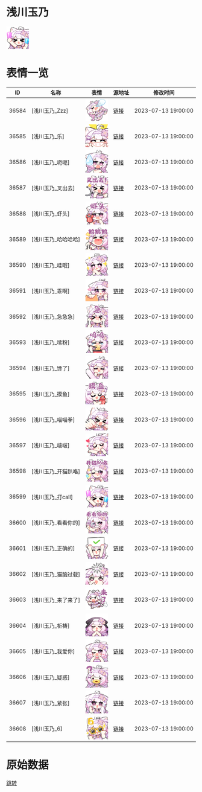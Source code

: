 # 浅川玉乃

<img src="./cover.png" height="60" alt="cover" />

# 表情一览

|ID|名称|表情|源地址|修改时间|
|----|----|----|----|----|
|36584|[浅川玉乃_Zzz]|<img src="./pic/036584_%5B浅川玉乃_Zzz%5D.png" height="60" alt="Zzz"/>|[链接](https://i0.hdslb.com/bfs/garb/8cbec4ce98b296b9e92088869b62f7f6b75d4d20.png)|2023-07-13 19:00:00|
|36585|[浅川玉乃_乐]|<img src="./pic/036585_%5B浅川玉乃_乐%5D.png" height="60" alt="乐"/>|[链接](https://i0.hdslb.com/bfs/garb/82cee96f10b55aed8762db88b286cc70a3237bf2.png)|2023-07-13 19:00:00|
|36586|[浅川玉乃_呃呃]|<img src="./pic/036586_%5B浅川玉乃_呃呃%5D.png" height="60" alt="呃呃"/>|[链接](https://i0.hdslb.com/bfs/garb/f1f78392883284b1b827cc7188b757ae563b968e.png)|2023-07-13 19:00:00|
|36587|[浅川玉乃_叉出去]|<img src="./pic/036587_%5B浅川玉乃_叉出去%5D.png" height="60" alt="叉出去"/>|[链接](https://i0.hdslb.com/bfs/garb/d9975a016339cd183eed82da3232dea2f1af5892.png)|2023-07-13 19:00:00|
|36588|[浅川玉乃_虾头]|<img src="./pic/036588_%5B浅川玉乃_虾头%5D.png" height="60" alt="虾头"/>|[链接](https://i0.hdslb.com/bfs/garb/f1f7d8d697863263c20112a9e45cc16a4b05ad6a.png)|2023-07-13 19:00:00|
|36589|[浅川玉乃_哈哈哈哈]|<img src="./pic/036589_%5B浅川玉乃_哈哈哈哈%5D.png" height="60" alt="哈哈哈哈"/>|[链接](https://i0.hdslb.com/bfs/garb/952cd17b92a2721e1fbe7546ef640aec1f614af9.png)|2023-07-13 19:00:00|
|36590|[浅川玉乃_哇哦]|<img src="./pic/036590_%5B浅川玉乃_哇哦%5D.png" height="60" alt="哇哦"/>|[链接](https://i0.hdslb.com/bfs/garb/87cac7f0c03d24a5fcf05b2f38912dddd7623826.png)|2023-07-13 19:00:00|
|36591|[浅川玉乃_乖啊]|<img src="./pic/036591_%5B浅川玉乃_乖啊%5D.png" height="60" alt="乖啊"/>|[链接](https://i0.hdslb.com/bfs/garb/c5c0a3b94332e03b6e1971857d36b1474dab3741.png)|2023-07-13 19:00:00|
|36592|[浅川玉乃_急急急]|<img src="./pic/036592_%5B浅川玉乃_急急急%5D.png" height="60" alt="急急急"/>|[链接](https://i0.hdslb.com/bfs/garb/03e8d8f9fa159d1e4dc930f05c924ad99be87dc9.png)|2023-07-13 19:00:00|
|36593|[浅川玉乃_嗦粉]|<img src="./pic/036593_%5B浅川玉乃_嗦粉%5D.png" height="60" alt="嗦粉"/>|[链接](https://i0.hdslb.com/bfs/garb/27b5ec5cdfcd5282e9b80d267353ac1ff8bc3473.png)|2023-07-13 19:00:00|
|36594|[浅川玉乃_馋了]|<img src="./pic/036594_%5B浅川玉乃_馋了%5D.png" height="60" alt="馋了"/>|[链接](https://i0.hdslb.com/bfs/garb/347e99650dfec05ade70be52a797004cdbc4003e.png)|2023-07-13 19:00:00|
|36595|[浅川玉乃_摸鱼]|<img src="./pic/036595_%5B浅川玉乃_摸鱼%5D.png" height="60" alt="摸鱼"/>|[链接](https://i0.hdslb.com/bfs/garb/ec68919b475e3204cf99a968babc8d9325fd8c61.png)|2023-07-13 19:00:00|
|36596|[浅川玉乃_喵喵拳]|<img src="./pic/036596_%5B浅川玉乃_喵喵拳%5D.png" height="60" alt="喵喵拳"/>|[链接](https://i0.hdslb.com/bfs/garb/be6bf468412ea37c9de6b5d07fd9975e3214f8ba.png)|2023-07-13 19:00:00|
|36597|[浅川玉乃_啵啵]|<img src="./pic/036597_%5B浅川玉乃_啵啵%5D.png" height="60" alt="啵啵"/>|[链接](https://i0.hdslb.com/bfs/garb/a5a09212eebb8a5718ec9a21e517f8fed9502e29.png)|2023-07-13 19:00:00|
|36598|[浅川玉乃_开猫趴咯]|<img src="./pic/036598_%5B浅川玉乃_开猫趴咯%5D.png" height="60" alt="开猫趴咯"/>|[链接](https://i0.hdslb.com/bfs/garb/a1c674cdc4527f74a6f323a154d9f17d88dead37.png)|2023-07-13 19:00:00|
|36599|[浅川玉乃_打call]|<img src="./pic/036599_%5B浅川玉乃_打call%5D.png" height="60" alt="打call"/>|[链接](https://i0.hdslb.com/bfs/garb/4b818c2707a8153c7c402b3d9646ca7540be7913.png)|2023-07-13 19:00:00|
|36600|[浅川玉乃_看看你的]|<img src="./pic/036600_%5B浅川玉乃_看看你的%5D.png" height="60" alt="看看你的"/>|[链接](https://i0.hdslb.com/bfs/garb/0101cdc3a9f29adc484f44f5bd4bca7f1380a971.png)|2023-07-13 19:00:00|
|36601|[浅川玉乃_正确的]|<img src="./pic/036601_%5B浅川玉乃_正确的%5D.png" height="60" alt="正确的"/>|[链接](https://i0.hdslb.com/bfs/garb/d97c1ff3072e34c9a076e1250799d0affb113a66.png)|2023-07-13 19:00:00|
|36602|[浅川玉乃_猫脑过载]|<img src="./pic/036602_%5B浅川玉乃_猫脑过载%5D.png" height="60" alt="猫脑过载"/>|[链接](https://i0.hdslb.com/bfs/garb/cba8747cd69879a3cc12077a52579403b79113de.png)|2023-07-13 19:00:00|
|36603|[浅川玉乃_来了来了]|<img src="./pic/036603_%5B浅川玉乃_来了来了%5D.png" height="60" alt="来了来了"/>|[链接](https://i0.hdslb.com/bfs/garb/b8c5027b37f969a83bdce854a35dbbe594a99775.png)|2023-07-13 19:00:00|
|36604|[浅川玉乃_祈祷]|<img src="./pic/036604_%5B浅川玉乃_祈祷%5D.png" height="60" alt="祈祷"/>|[链接](https://i0.hdslb.com/bfs/garb/1160a584ad228ffcf0a31a6bf17dbaf13824157b.png)|2023-07-13 19:00:00|
|36605|[浅川玉乃_我爱你]|<img src="./pic/036605_%5B浅川玉乃_我爱你%5D.png" height="60" alt="我爱你"/>|[链接](https://i0.hdslb.com/bfs/garb/832a6a7c85f088e99a709d97a29a2a95dbf34c97.png)|2023-07-13 19:00:00|
|36606|[浅川玉乃_疑惑]|<img src="./pic/036606_%5B浅川玉乃_疑惑%5D.png" height="60" alt="疑惑"/>|[链接](https://i0.hdslb.com/bfs/garb/e278667d5631c644682948d9576fe6b84be638c4.png)|2023-07-13 19:00:00|
|36607|[浅川玉乃_紧张]|<img src="./pic/036607_%5B浅川玉乃_紧张%5D.png" height="60" alt="紧张"/>|[链接](https://i0.hdslb.com/bfs/garb/66b1786f54d904f13651cd5fdc14805a535cb9ac.png)|2023-07-13 19:00:00|
|36608|[浅川玉乃_6]|<img src="./pic/036608_%5B浅川玉乃_6%5D.png" height="60" alt="6"/>|[链接](https://i0.hdslb.com/bfs/garb/115766e099633d4faf14f4be3269a6fcdfa11df7.png)|2023-07-13 19:00:00|

# 原始数据

[跳转](./raw.json)

